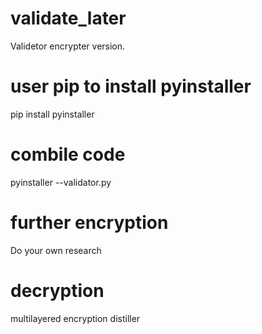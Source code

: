 # validate_later
Validetor encrypter version.

# user pip to install pyinstaller
pip install pyinstaller

# combile code
pyinstaller --validator.py

# further encryption
Do your own research

# decryption
multilayered encryption distiller

